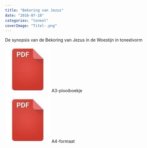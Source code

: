 ```yaml
---
title: "Bekoring van Jezus"
date: "2016-07-18"
categories: "toneel"
coverImage: "Titel-.png"
---
```


De synopsis van de Bekoring van Jezus in de Woestijn in toneelvorm

<!--more-->

[![pdf](images/2bdd26a893f94f1d69b5a89ee751a599-150x150.jpg)](https://storage.googleapis.com/geloven-leren/toneel/De%20bekoring%20van%20Jezus%20in%20de%20woestijn%20in%20toneelvorm%20als%20boekje.pdf) A3-plooiboekje

[![pdf](images/2bdd26a893f94f1d69b5a89ee751a599-150x150.jpg)](https://storage.googleapis.com/geloven-leren/toneel/De%20bekoring%20van%20Jezus%20in%20de%20woestijn%20in%20toneelvorm.pdf) A4-formaat
